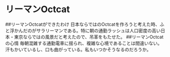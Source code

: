 # リーマンOctcat
##リーマンOctcatができたわけ
日本ならではのOctcatを作ろうと考えた時、ふと浮かんだのがサラリーマンである。特に朝の通勤ラッシュは人口密度の高い日本・東京ならではの風景だと考えたので、吊革をもたせた。
##リーマンOctcatの心情
毎朝混雑する通勤電車に揺られ、複雑な心境であることは間違いない。汗もかいているし、口も曲がっている。私もいつかそうなるのだろうか。
##
